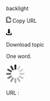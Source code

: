 # 

backlight

![Copy URL](media/backlight/Copy.png)
Copy URL

![Download](media/backlight/Download.png)

Download topic

One word.

![In progress](media/backlight/activity-large.gif)

URL :
